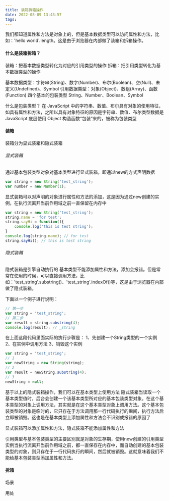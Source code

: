 ```yaml
---
title: 装箱拆箱操作
date: 2022-08-09 13:43:57
tags:
---
```


我们都知道属性和方法是对象上的，但是基本数据类型可以访问属性和方法，比如：'hello world'.length。这是由于浏览器在内部做了装箱和拆箱操作。

#### 什么是装箱拆箱？
装箱：把基本数据类型转化为对应的引用类型的操作
拆箱：把引用类型转化为基本数据类型的操作

基本数据类型：字符串(String)、数字(Number)、布尔(Boolean)、空(Null)、未定义(Undefined)、Symbol
引用数据类型：对象(Object)、数组(Array)、函数(Function)
四个基本的包装类型 String、Number、Boolean、Symbol

什么是包装类型？
在 JavaScript 中的字符串、数值、布尔具有对象的使用特征，如具有属性和方法，之所以具有对象特征的原因是字符串、数值、布尔类型数据是JavaScript 底层使用 Object 构造函数“包装”来的，被称为包装类型

#### 装箱
装箱分为显式装箱和隐式装箱

###### 显式装箱
通过基本包装类型对象对基本类型进行显式装箱，即通过new的方式声明数据
```JavaScript
var string = new String('test_string');
var number = new Number(1);
```
显式装箱可以对声明的对象进行属性和方法的添加，这是因为通过new创建的实例，在执行流离开当前作用域之前一直保留在内存中
```JavaScript
var string = new String('test_string');
string.name = 'for test';
string.sayHi = function(){
    console.log('this is test string');
}
console.log(string.name); // for test
string.sayHi(); // this is test string
```

###### 隐式装箱
隐式装箱是引擎自动执行的
基本类型不能添加属性和方法，添加会报错。但是常常在使用的时候，可以直接调用方法，比如：'test_string'.substring()、'test_string'.indexOf()等，这是由于浏览器在内部做了隐式装箱。

下面以一个例子进行说明：
```JavaScript
// 第一步
var string = 'test_string';
// 第二步
var result = string.substring(4);
console.log(result); // _string
```
在上面这段代码里面实际的执行步骤是：
1、先创建一个String类型的一个实例
2、在实例中调用方法
3、销毁这个实例
```JavaScript
var string = 'test_string';
// 1
var newString = new String(string);
// 2
var result = newString.substring(4);
// 3
newString = null;
```
基于以上的隐式装箱操作，我们可以在基本类型上使用方法
隐式装箱当读取一个基本类型值时，后台会创建一个该基本类型所对应的基本包装类型对象。在这个基本类型的对象上调用方法，其实就是在这个基本类型对象上调用方法。这个基本包装类型的对象是临时的，它只存在于方法调用那一行代码执行的瞬间，执行方法后立即被销毁。这也是在基本类型上添加属性和方法会不识别或报错的原因了


显式装箱可以添加属性和方法，隐式装箱不能添加属性和方法

引用类型与基本包装类型的主要区别就是对象的生存期，使用new创建的引用类型实例当执行流离开当前作用域之前，都一直保存在内存中，而自动创建的基本包装类型的对象，则只存在于一行代码执行的瞬间，然后就被销毁。这就意味着我们不能给基本包装类型添加属性和方法。
#### 拆箱

场景

用处